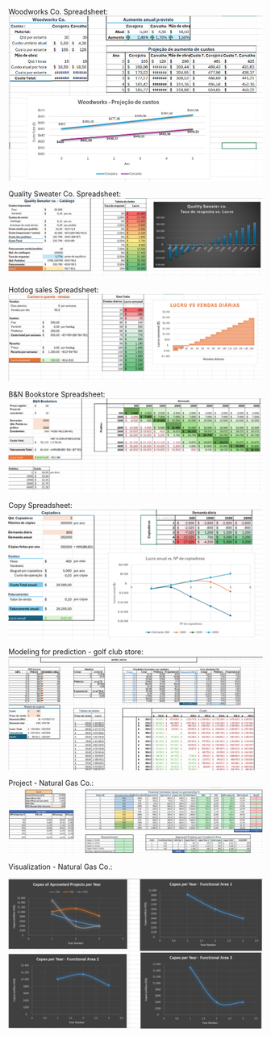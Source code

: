 Woodworks Co. Spreadsheet:
![spreadsheets](images/woodworks.png "Woodworks Co. Spreadsheet.")

Quality Sweater Co. Spreadsheet:
![spreadsheets](images/quality-sweater.png "Quality Sweater Co. Spreadsheet.")

Hotdog sales Spreadsheet:
![spreadsheets](images/hotdog-sales.png "Hotdog sales Spreadsheet.")

B&N Bookstore Spreadsheet:
![spreadsheets](images/book-store.png "B&N Bookstore Spreadsheet.")

Copy Spreadsheet:
![spreadsheets](images/copiadora.png "Copy Spreadsheet.")

Modeling for prediction - golf club store:
![spreadsheets](images/golfe.png "Golf Club Store.")

Project - Natural Gas Co.:
![spreadsheets](images/project-gas.png "Golf Club Store.")

Visualization - Natural Gas Co.:

![spreadsheets](images/gas-visualization.png "Golf Club Store.")